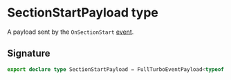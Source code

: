 # SectionStartPayload type

A payload sent by the `OnSectionStart` [event](https://developers.meta.com/horizon-worlds/reference/2.0.0/analytics_turboevents).

## Signature

```typescript
export declare type SectionStartPayload = FullTurboEventPayload<typeof OnSectionStart>;
```